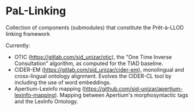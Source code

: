 # PaL-Linking
Collection of components (submodules) that constitute the Prêt-à-LLOD linking framework

Currently: 
* OTIC (https://gitlab.com/sid_unizar/otic), the "One Time Inverse Consultation" algorithm, as computed for the TIAD baseline.
* CIDER-EM (https://gitlab.com/sid_unizar/cider-em), monolingual and cross-lingual ontology alignment. Evolves the CIDER-CL tool by including the use of word embeddings. 
* Apertium-Lexinfo mapping (https://github.com/sid-unizar/apertium-lexinfo-mapping). Mapping between Apertium's morphosyntactic tags and the LexInfo Ontology.


